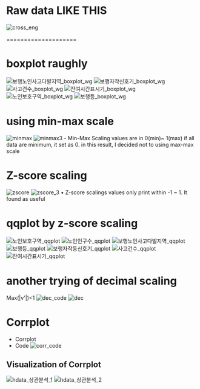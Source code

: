 # Raw data LIKE THIS
![cross_eng](https://user-images.githubusercontent.com/30692767/98516929-84a61f00-22b0-11eb-8597-34dd2a1191d2.png)

====================

# boxplot raughly
![보행노인사고다발지역_boxplot_wg](https://user-images.githubusercontent.com/30692767/98513986-1eb79880-22ac-11eb-935e-181c57c56a4e.png)
![보행자작신호기_boxplot_wg](https://user-images.githubusercontent.com/30692767/98513988-1f502f00-22ac-11eb-9e67-c8912dbe2181.png)
![사고건수_boxplot_wg](https://user-images.githubusercontent.com/30692767/98513990-1fe8c580-22ac-11eb-98e4-b3ab07c8e1cd.png)
![잔여시간표시기_boxplot_wg](https://user-images.githubusercontent.com/30692767/98513991-1fe8c580-22ac-11eb-8243-207da2451fb9.png)
![노인보호구역_boxplot_wg](https://user-images.githubusercontent.com/30692767/98513992-20815c00-22ac-11eb-8813-7fe4b65f8e43.png)
![보행등_boxplot_wg](https://user-images.githubusercontent.com/30692767/98513987-1eb79880-22ac-11eb-8b4a-5d988401cbf8.png)

# using min-max scale
![minmax](https://user-images.githubusercontent.com/30692767/98516287-a81c9a00-22af-11eb-9413-67de3118589a.png)
![minmax3](https://user-images.githubusercontent.com/30692767/98516304-abb02100-22af-11eb-980a-a6b9a74802af.png)
	- Min-Max Scaling values are in 0(min)~ 1(max) if all data are minimum, it set as 0. in this result, I decided not to using max-max scale
# Z-score scaling 

![zscore](https://user-images.githubusercontent.com/30692767/98516289-a81c9a00-22af-11eb-9e20-b33d5187627a.png)
![zscore_3](https://user-images.githubusercontent.com/30692767/98516303-abb02100-22af-11eb-8b70-11db8df1c14b.png)
	• Z-score scalings values only print within -1 ~ 1. It found as useful

# qqplot by z-score scaling
![노인보호구역_qqplot](https://user-images.githubusercontent.com/30692767/98516437-d7cba200-22af-11eb-98e7-bf82829cb2f7.png)
![노인인구수_qqplot](https://user-images.githubusercontent.com/30692767/98516440-d8fccf00-22af-11eb-800c-389bd363e3ca.png)
![보행노인사고다발지역_qqplot](https://user-images.githubusercontent.com/30692767/98516441-d9956580-22af-11eb-934e-35997e46476a.png)
![보행등_qqplot](https://user-images.githubusercontent.com/30692767/98516443-d9956580-22af-11eb-921b-2fa95858059d.png)
![보행자작동신호기_qqplot](https://user-images.githubusercontent.com/30692767/98516444-da2dfc00-22af-11eb-9028-40df4f550514.png)
![사고건수_qqplot](https://user-images.githubusercontent.com/30692767/98516446-da2dfc00-22af-11eb-8737-64cad1e26d8e.png)
![잔여시간표시기_qqplot](https://user-images.githubusercontent.com/30692767/98516448-dac69280-22af-11eb-8528-e880bb425b04.png)
# another trying of decimal scaling
Max(|v'|)<1 
![dec_code](https://user-images.githubusercontent.com/30692767/98516831-5d4f5200-22b0-11eb-9e2a-ea262a3a5855.png)
![dec](https://user-images.githubusercontent.com/30692767/98516834-5e807f00-22b0-11eb-9f07-71bffb1df6ff.png)


# Corrplot
- Corrplot
- Code
![corr_code](https://user-images.githubusercontent.com/30692767/98516658-1cefd400-22b0-11eb-8c1d-ee8accd0bca4.png)

## Visualization of Corrplot
![hdata_상관분석_1](https://user-images.githubusercontent.com/30692767/98516474-e1550a00-22af-11eb-8ae4-18ca3a01f9e0.png)
![hdata_상관분석_2](https://user-images.githubusercontent.com/30692767/98516477-e2863700-22af-11eb-9283-5c870a70fa77.png)
